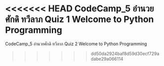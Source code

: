 <<<<<<< HEAD
CodeCamp_5
อำนวยศักดิ ทวีลาภ
Quiz 1 Welcome to Python Programming
=======
CodeCamp_5 อำนวยศักดิ ทวีลาภ Quiz 2 Welcome to Python Programming
>>>>>>> dd50da2924baf8d59d30ecf729adabe29a066114
